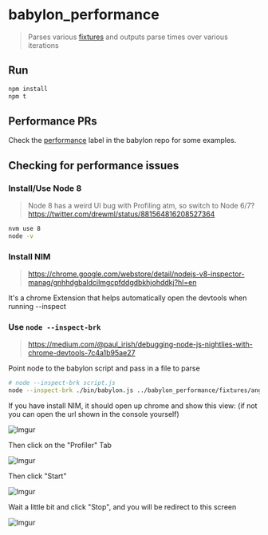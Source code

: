 # babylon_performance

> Parses various [fixtures](/fixtures) and outputs parse times over various iterations

## Run

```sh
npm install
npm t
```

## Performance PRs

Check the [performance](https://github.com/babel/babylon/issues?utf8=%E2%9C%93&q=label%3Aperformance%20is%3Aboth) label in the babylon repo for some examples.

## Checking for performance issues

### Install/Use Node 8

> Node 8 has a weird UI bug with Profiling atm, so switch to Node 6/7? https://twitter.com/drewml/status/881564816208527364

```sh
nvm use 8
node -v
```

### Install NIM

> https://chrome.google.com/webstore/detail/nodejs-v8-inspector-manag/gnhhdgbaldcilmgcpfddgdbkhjohddkj?hl=en

It's a chrome Extension that helps automatically open the devtools when running --inspect

### Use `node --inspect-brk`

> https://medium.com/@paul_irish/debugging-node-js-nightlies-with-chrome-devtools-7c4a1b95ae27

Point node to the babylon script and pass in a file to parse

```sh
# node --inspect-brk script.js
node --inspect-brk ./bin/babylon.js ../babylon_performance/fixtures/angular.js
```

If you have install NIM, it should open up chrome and show this view: (if not you can open the url shown in the console yourself)

![Imgur](http://i.imgur.com/i7YIyrH.png)

Then click on the "Profiler" Tab

![Imgur](http://i.imgur.com/MI0IrZ9.png)

Then click "Start"

![Imgur](http://i.imgur.com/XGKKjRy.png)

Wait a little bit and click "Stop", and you will be redirect to this screen

![Imgur](http://i.imgur.com/9wYUfXV.png)
